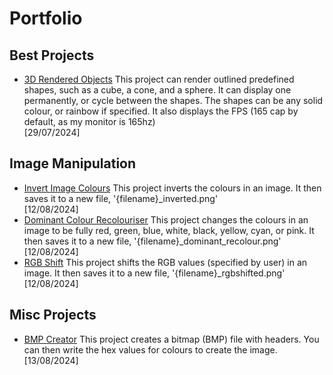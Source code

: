 # Portfolio

## Best Projects
- [3D Rendered Objects](Best%20Projects/3D%20Rendered%20Objects/main.py)
  This project can render outlined predefined shapes, such as a cube, a cone, and a sphere. It can display one permanently, or cycle between the shapes. The shapes can be any solid colour, or rainbow if specified. It also displays the FPS (165 cap by default, as my monitor is 165hz)
  <br>[29/07/2024]

## Image Manipulation
- [Invert Image Colours](Image%20Manipulation/Invert%20Image%20Colours/main.py)
  This project inverts the colours in an image. It then saves it to a new file, '{filename}_inverted.png'
  <br>[12/08/2024]
- [Dominant Colour Recolouriser](Image%20Manipulation/Dominant%20Colour%20Recolouriser/main.py)
  This project changes the colours in an image to be fully red, green, blue, white, black, yellow, cyan, or pink. It then saves it to a new file, '{filename}_dominant_recolour.png'
  <br>[12/08/2024]
- [RGB Shift](Image%20Manipulation/RGB%20Shift/main.py)
  This project shifts the RGB values (specified by user) in an image. It then saves it to a new file, '{filename}_rgbshifted.png'
  <br>[12/08/2024]

## Misc Projects
- [BMP Creator](Misc%20Projects/BMP%20Creator/main.py)
  This project creates a bitmap (BMP) file with headers. You can then write the hex values for colours to create the image.
  <br>[13/08/2024]
